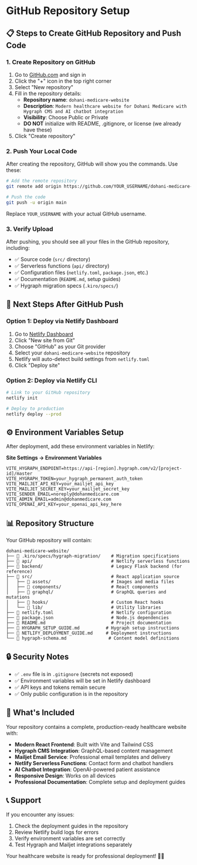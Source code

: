 # GitHub Repository Setup

## 📋 Steps to Create GitHub Repository and Push Code

### 1. Create Repository on GitHub

1. Go to [GitHub.com](https://github.com) and sign in
2. Click the "+" icon in the top right corner
3. Select "New repository"
4. Fill in the repository details:
   - **Repository name**: `dohani-medicare-website`
   - **Description**: `Modern healthcare website for Dohani Medicare with Hygraph CMS and AI chatbot integration`
   - **Visibility**: Choose Public or Private
   - **DO NOT** initialize with README, .gitignore, or license (we already have these)
5. Click "Create repository"

### 2. Push Your Local Code

After creating the repository, GitHub will show you the commands. Use these:

```bash
# Add the remote repository
git remote add origin https://github.com/YOUR_USERNAME/dohani-medicare-website.git

# Push the code
git push -u origin main
```

Replace `YOUR_USERNAME` with your actual GitHub username.

### 3. Verify Upload

After pushing, you should see all your files in the GitHub repository, including:
- ✅ Source code (`src/` directory)
- ✅ Serverless functions (`api/` directory) 
- ✅ Configuration files (`netlify.toml`, `package.json`, etc.)
- ✅ Documentation (`README.md`, setup guides)
- ✅ Hygraph migration specs (`.kiro/specs/`)

## 🚀 Next Steps After GitHub Push

### Option 1: Deploy via Netlify Dashboard
1. Go to [Netlify Dashboard](https://app.netlify.com)
2. Click "New site from Git"
3. Choose "GitHub" as your Git provider
4. Select your `dohani-medicare-website` repository
5. Netlify will auto-detect build settings from `netlify.toml`
6. Click "Deploy site"

### Option 2: Deploy via Netlify CLI
```bash
# Link to your GitHub repository
netlify init

# Deploy to production
netlify deploy --prod
```

## ⚙️ Environment Variables Setup

After deployment, add these environment variables in Netlify:

**Site Settings → Environment Variables**

```env
VITE_HYGRAPH_ENDPOINT=https://api-[region].hygraph.com/v2/[project-id]/master
VITE_HYGRAPH_TOKEN=your_hygraph_permanent_auth_token
VITE_MAILJET_API_KEY=your_mailjet_api_key
VITE_MAILJET_SECRET_KEY=your_mailjet_secret_key
VITE_SENDER_EMAIL=noreply@dohanmedicare.com
VITE_ADMIN_EMAIL=admin@dohanmedicare.com
VITE_OPENAI_API_KEY=your_openai_api_key_here
```

## 📊 Repository Structure

Your GitHub repository will contain:

```
dohani-medicare-website/
├── 📁 .kiro/specs/hygraph-migration/    # Migration specifications
├── 📁 api/                              # Netlify serverless functions
├── 📁 backend/                          # Legacy Flask backend (for reference)
├── 📁 src/                              # React application source
│   ├── 📁 assets/                       # Images and media files
│   ├── 📁 components/                   # React components
│   ├── 📁 graphql/                      # GraphQL queries and mutations
│   ├── 📁 hooks/                        # Custom React hooks
│   └── 📁 lib/                          # Utility libraries
├── 📄 netlify.toml                      # Netlify configuration
├── 📄 package.json                      # Node.js dependencies
├── 📄 README.md                         # Project documentation
├── 📄 HYGRAPH_SETUP_GUIDE.md          # Hygraph setup instructions
├── 📄 NETLIFY_DEPLOYMENT_GUIDE.md     # Deployment instructions
└── 📄 hygraph-schema.md                # Content model definitions
```

## 🔒 Security Notes

- ✅ `.env` file is in `.gitignore` (secrets not exposed)
- ✅ Environment variables will be set in Netlify dashboard
- ✅ API keys and tokens remain secure
- ✅ Only public configuration is in the repository

## 🎯 What's Included

Your repository contains a complete, production-ready healthcare website with:

- **Modern React Frontend**: Built with Vite and Tailwind CSS
- **Hygraph CMS Integration**: GraphQL-based content management
- **Mailjet Email Service**: Professional email templates and delivery
- **Netlify Serverless Functions**: Contact form and chatbot handlers
- **AI Chatbot Integration**: OpenAI-powered patient assistance
- **Responsive Design**: Works on all devices
- **Professional Documentation**: Complete setup and deployment guides

## 📞 Support

If you encounter any issues:
1. Check the deployment guides in the repository
2. Review Netlify build logs for errors
3. Verify environment variables are set correctly
4. Test Hygraph and Mailjet integrations separately

Your healthcare website is ready for professional deployment! 🏥✨